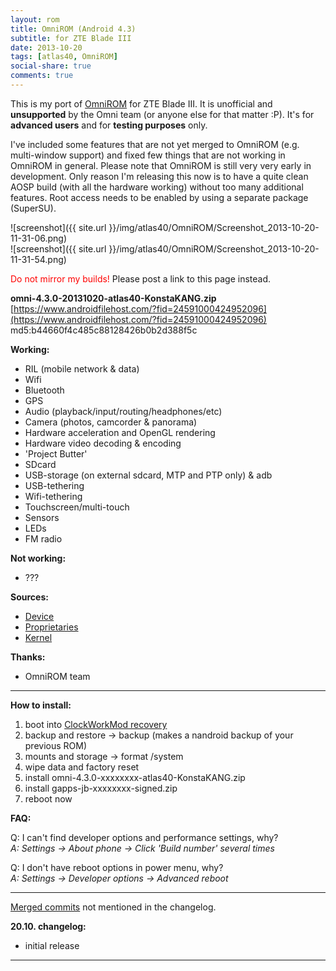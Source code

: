 ```yaml
---
layout: rom
title: OmniROM (Android 4.3)
subtitle: for ZTE Blade III
date: 2013-10-20
tags: [atlas40, OmniROM]
social-share: true
comments: true
---
```


This is my port of [OmniROM](https://omnirom.org/) for ZTE Blade III. It is unofficial and **unsupported** by the Omni team (or anyone else for that matter :P). It's for **advanced users** and for **testing purposes** only.

I've included some features that are not yet merged to OmniROM (e.g. multi-window support) and fixed few things that are not working in OmniROM in general. Please note that OmniROM is still very very early in development. Only reason I'm releasing this now is to have a quite clean AOSP build (with all the hardware working) without too many additional features. Root access needs to be enabled by using a separate package (SuperSU).

![screenshot]({{ site.url }}/img/atlas40/OmniROM/Screenshot_2013-10-20-11-31-06.png)  
![screenshot]({{ site.url }}/img/atlas40/OmniROM/Screenshot_2013-10-20-11-31-54.png)

<span style="color:#FF0000;">Do not mirror my builds!</span> Please post a link to this page instead.

**omni-4.3.0-20131020-atlas40-KonstaKANG.zip**  
[https://www.androidfilehost.com/?fid=24591000424952096](https://www.androidfilehost.com/?fid=24591000424952096)  
md5:b44660f4c485c88128426b0b2d388f5c

**Working:**

- RIL (mobile network & data)
- Wifi
- Bluetooth
- GPS
- Audio (playback/input/routing/headphones/etc)
- Camera (photos, camcorder & panorama)
- Hardware acceleration and OpenGL rendering
- Hardware video decoding & encoding
- 'Project Butter'
- SDcard
- USB-storage (on external sdcard, MTP and PTP only) & adb
- USB-tethering
- Wifi-tethering
- Touchscreen/multi-touch
- Sensors
- LEDs
- FM radio

**Not working:**

- ???

**Sources:**

- [Device](https://github.com/KonstaT/android_device_zte_atlas40/tree/android-4.3)
- [Proprietaries](https://github.com/KonstaT/proprietary_vendor_zte/tree/cm-10.2)
- [Kernel](https://github.com/KonstaT/android_kernel_zte_msm7x27a/tree/cm-10.2)

**Thanks:**

- OmniROM team

----

**How to install:**

1. boot into [ClockWorkMod recovery](/devices/atlas40/CWM)
2. backup and restore -> backup (makes a nandroid backup of your previous ROM)
3. mounts and storage -> format /system
4. wipe data and factory reset
5. install omni-4.3.0-xxxxxxxx-atlas40-KonstaKANG.zip
6. install gapps-jb-xxxxxxxx-signed.zip
7. reboot now

**FAQ:**

Q: I can't find developer options and performance settings, why?  
*A: Settings -> About phone -> Click 'Build number' several times*

Q: I don't have reboot options in power menu, why?  
*A: Settings -> Developer options -> Advanced reboot*

----

[Merged commits](https://gerrit.omnirom.org/#/q/status:merged,n,z) not mentioned in the changelog.

**20.10. changelog:**

- initial release

----
